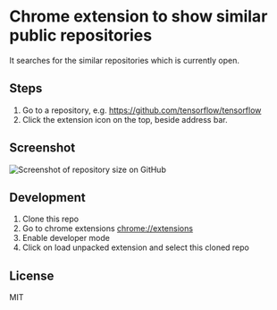 # Chrome extension to show similar public repositories


It searches for the similar repositories which is currently open.

## Steps
  1. Go to a repository, e.g. https://github.com/tensorflow/tensorflow
  2. Click the extension icon on the top, beside address bar.

## Screenshot

![Screenshot of repository size on GitHub](https://raw.githubusercontent.com/vivekkumar2696/github-similar-repos/master/screenshots/screenshot-1.png)

## Development

1. Clone this repo
2. Go to chrome extensions [chrome://extensions](chrome://extensions)
3. Enable developer mode
4. Click on load unpacked extension and select this cloned repo


## License

MIT
